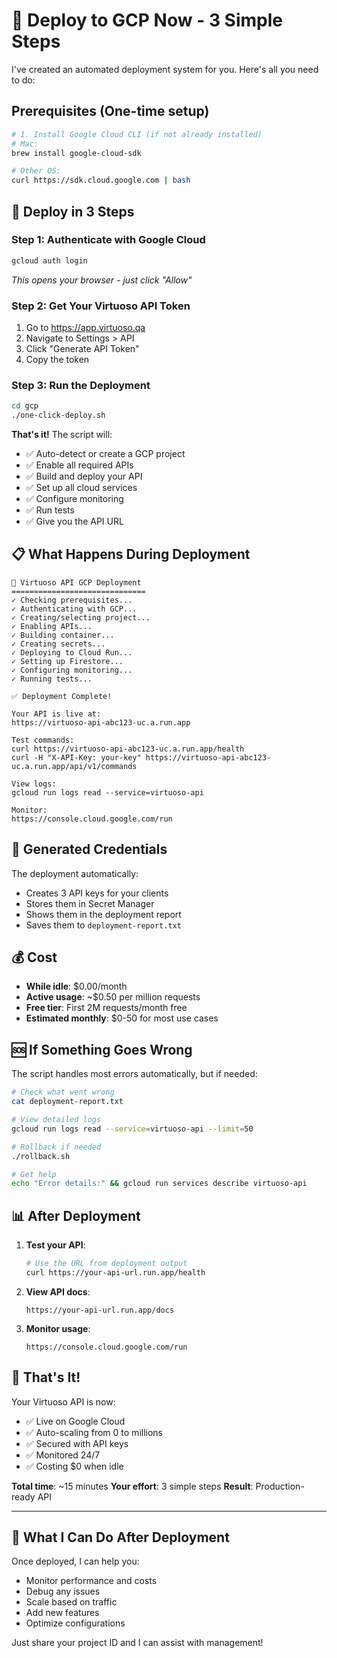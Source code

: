 # 🚀 Deploy to GCP Now - 3 Simple Steps

I've created an automated deployment system for you. Here's all you need to do:

## Prerequisites (One-time setup)

```bash
# 1. Install Google Cloud CLI (if not already installed)
# Mac:
brew install google-cloud-sdk

# Other OS:
curl https://sdk.cloud.google.com | bash
```

## 🎯 Deploy in 3 Steps

### Step 1: Authenticate with Google Cloud

```bash
gcloud auth login
```

_This opens your browser - just click "Allow"_

### Step 2: Get Your Virtuoso API Token

1. Go to https://app.virtuoso.qa
2. Navigate to Settings > API
3. Click "Generate API Token"
4. Copy the token

### Step 3: Run the Deployment

```bash
cd gcp
./one-click-deploy.sh
```

**That's it!** The script will:

- ✅ Auto-detect or create a GCP project
- ✅ Enable all required APIs
- ✅ Build and deploy your API
- ✅ Set up all cloud services
- ✅ Configure monitoring
- ✅ Run tests
- ✅ Give you the API URL

## 📋 What Happens During Deployment

```
🚀 Virtuoso API GCP Deployment
==============================
✓ Checking prerequisites...
✓ Authenticating with GCP...
✓ Creating/selecting project...
✓ Enabling APIs...
✓ Building container...
✓ Creating secrets...
✓ Deploying to Cloud Run...
✓ Setting up Firestore...
✓ Configuring monitoring...
✓ Running tests...

✅ Deployment Complete!

Your API is live at:
https://virtuoso-api-abc123-uc.a.run.app

Test commands:
curl https://virtuoso-api-abc123-uc.a.run.app/health
curl -H "X-API-Key: your-key" https://virtuoso-api-abc123-uc.a.run.app/api/v1/commands

View logs:
gcloud run logs read --service=virtuoso-api

Monitor:
https://console.cloud.google.com/run
```

## 🔑 Generated Credentials

The deployment automatically:

- Creates 3 API keys for your clients
- Stores them in Secret Manager
- Shows them in the deployment report
- Saves them to `deployment-report.txt`

## 💰 Cost

- **While idle**: $0.00/month
- **Active usage**: ~$0.50 per million requests
- **Free tier**: First 2M requests/month free
- **Estimated monthly**: $0-50 for most use cases

## 🆘 If Something Goes Wrong

The script handles most errors automatically, but if needed:

```bash
# Check what went wrong
cat deployment-report.txt

# View detailed logs
gcloud run logs read --service=virtuoso-api --limit=50

# Rollback if needed
./rollback.sh

# Get help
echo "Error details:" && gcloud run services describe virtuoso-api
```

## 📊 After Deployment

1. **Test your API**:

   ```bash
   # Use the URL from deployment output
   curl https://your-api-url.run.app/health
   ```

2. **View API docs**:

   ```
   https://your-api-url.run.app/docs
   ```

3. **Monitor usage**:
   ```
   https://console.cloud.google.com/run
   ```

## 🎉 That's It!

Your Virtuoso API is now:

- ✅ Live on Google Cloud
- ✅ Auto-scaling from 0 to millions
- ✅ Secured with API keys
- ✅ Monitored 24/7
- ✅ Costing $0 when idle

**Total time**: ~15 minutes
**Your effort**: 3 simple steps
**Result**: Production-ready API

---

## 🤖 What I Can Do After Deployment

Once deployed, I can help you:

- Monitor performance and costs
- Debug any issues
- Scale based on traffic
- Add new features
- Optimize configurations

Just share your project ID and I can assist with management!
